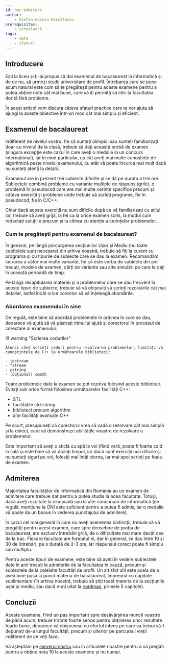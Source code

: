 ```yaml
---
id: bac-admitere
author:
    - Ștefan-Cosmin Dăscălescu
prerequisites:
    - schoolwork
tags:
    - meta
    - sfaturi
---
```


## Introducere

Ești la liceu și ți-ai propus să dai examenul de bacalaureat la informatică și
de ce nu, să urmezi studii universitare de profil. Întrebarea care se pune acum
natural este cum să te pregătești pentru aceste examene pentru a putea obține
note cât mai bune, care să îți permită să intri la facultatea dorită fără
probleme.

În acest articol vom discuta câteva sfaturi practice care te vor ajuta să ajungi
la aceste obiective într-un mod cât mai simplu și eficient.

## Examenul de bacalaureat

Indiferent de nivelul vostru, fie că sunteți olimpici sau sunteți familiarizați
doar cu nivelul de la clasă, trebuie să dați această probă de examen (singura
excepție este cazul în care aveți o medalie la un concurs internațional), iar în
mod particular, cu cât aveți mai multe cunoștințe de algoritmică peste nivelul
examenului, cu atât vă poate încurca mai mult dacă nu sunteți atenți la detalii.

Examenul are în prezent trei subiecte diferite și se dă pe durata a trei ore.
Subiectele combină probleme cu variante multiple de răspuns (grile), o problemă
în pseudocod care are mai multe cerințe specifice precum și câteva exerciții și
probleme unde trebuie să scrieți programe, fie în pseudocod, fie în C/C++.

Chiar dacă aceste exerciții nu sunt dificile după ce vă familiarizați cu stilul
lor, trebuie să aveți grijă, la fel ca la orice examen scris, la modul cum
redactați soluțiile precum și la citirea cu atenție a cerințelor problemelor.

### Cum te pregătești pentru examenul de bacalaureat?

În general, pe lângă parcurgerea secțiunilor Ușor și Mediu (nu toate capitolele
sunt necesare) din arhiva noastră, trebuie să fiți la curent cu programa și cu
tipurile de subiecte care se dau la examen. Recomandăm lucrarea a câtor mai
multe variante, fie că este vorba de subiecte din anii trecuți, modele de
examen, cărți de variante sau alte simulări pe care le dați în această perioadă
de timp.

Pe lângă recapitularea materiei și a problemelor care se dau frecvent la aceste
tipuri de subiecte, trebuie să vă obișnuiți să scrieți rezolvările cât mai
detaliat, astfel încât orice corector să vă înțeleagă abordările.

### Abordarea examenului în sine

De regulă, este bine să abordați problemele în ordinea în care se dau, deoarece
vă ajută să vă păstrați ritmul și ajută și corectorul în procesul de corectare
al examenului.

!!! warning "Scrierea codurilor"

    Atunci când scrieți coduri pentru rezolvarea problemelor, limitați-vă
    cunoștințele de C++ la următoarele biblioteci:

    - iostream
    - fstream
    - cstring
    - (opțional) cmath

Toate problemele date la examen se pot rezolva folosind aceste biblioteci.
Evitați sub orice formă folosirea următoarelor facilități C++:

- STL
- facilitățile std::string
- biblioteci precum algorithm
- alte facilități avansate C++

Pe scurt, presupuneți că corectorul vrea să vadă o rezolvare cât mai simplă și
la obiect, care să demonstreze abilitățile voastre de rezolvare a problemelor.

Este important să aveți o sticlă cu apă la voi (fiind vară, poate fi foarte cald
în sală și este bine să vă dozați timpul, iar dacă sunt exerciții mai dificile
și nu sunteți siguri pe voi, folosiți mai întâi ciorna, iar mai apoi scrieți pe
foaia de examen.

## Admiterea

Majoritatea facultăților de informatică din România au un examen de admitere
care trebuie dat pentru a putea studia la acea facultate. Totuși, dacă aveți
rezultate la olimpiadă sau la alte concursuri de informatică (de regulă,
mențiune la ONI este suficient pentru a putea fi admis, iar o medalie vă poate
da un bonus în vederea punctajului de admitere).

În cazul cel mai general în care nu aveți asemenea distincții, trebuie să vă
pregătiți pentru acest examen, care spre deosebire de proba de bacalaureat, are
exclusiv întrebări grilă, de o dificultate mai mare decât cea de la bac. Fiecare
facultate are formatul ei, dar în general, se dau între 10 și 30 de întrebări,
pe o durată de 2-3 ore, iar răspunsul corect poate fi simplu sau multiplu.

Pentru aceste tipuri de examene, este bine să aveți în vedere subiectele date în
anii trecuți la admiterile de la facultatea în cauză, precum și subiectele de la
celelalte facultăți de profil. Un alt sfat util este acela de a avea bine pusă
la punct materia de bacalaureat, împreună cu capitole suplimentare (în arhiva
noastră, trebuie să știți toată materia de la secțiunile ușor și mediu, sau dacă
v-ați uitat la [roadmap](./roadmap.md), primele 5
capitole).

## Concluzii

Aceste examene, fiind un pas important spre desăvârșirea muncii voastre de până
acum, trebuie tratate foarte serios pentru obținerea unor rezultate foarte bune,
deoarece vă obișnuiesc cu efortul intens pe care va trebui să-l depuneți de-a
lungul facultății, precum și ulterior pe parcursul vieții indiferent de ce veți
face.

Vă așteptăm pe [serverul nostru](https://discord.gg/roalgo) sau în articolele
noastre pentru a vă pregăti pentru a obține nota 10 la aceste examene și nu
numai.
